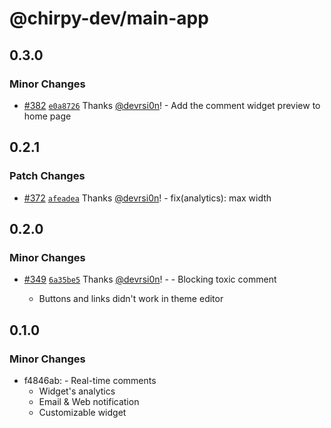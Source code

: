 # @chirpy-dev/main-app

## 0.3.0

### Minor Changes

- [#382](https://github.com/devrsi0n/chirpy/pull/382) [`e0a8726`](https://github.com/devrsi0n/chirpy/commit/e0a87265ea31e9434288f9b4de2fe680e5c00b60) Thanks [@devrsi0n](https://github.com/devrsi0n)! - Add the comment widget preview to home page

## 0.2.1

### Patch Changes

- [#372](https://github.com/devrsi0n/chirpy/pull/372) [`afeadea`](https://github.com/devrsi0n/chirpy/commit/afeadea65d80dc955cb5c5cf286bebdb89ab8d45) Thanks [@devrsi0n](https://github.com/devrsi0n)! - fix(analytics): max width

## 0.2.0

### Minor Changes

- [#349](https://github.com/devrsi0n/chirpy/pull/349) [`6a35be5`](https://github.com/devrsi0n/chirpy/commit/6a35be5c2059e6b161edc49164ef582a01ef22a1) Thanks [@devrsi0n](https://github.com/devrsi0n)! - - Blocking toxic comment

  - Buttons and links didn't work in theme editor

## 0.1.0

### Minor Changes

- f4846ab: - Real-time comments
  - Widget's analytics
  - Email & Web notification
  - Customizable widget
